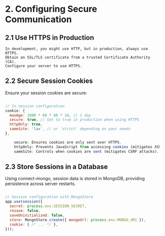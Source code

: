 # 2. Configuring Secure Communication
## 2.1 Use HTTPS in Production

    In development, you might use HTTP, but in production, always use HTTPS.
    Obtain an SSL/TLS certificate from a trusted Certificate Authority (CA).
    Configure your server to use HTTPS.

## 2.2 Secure Session Cookies

Ensure your session cookies are secure:

```js

// In session configuration
cookie: {
  maxAge: 1000 * 60 * 60 * 24, // 1 day
  secure: true, // Set to true in production when using HTTPS
  httpOnly: true,
  sameSite: 'lax', // or 'strict' depending on your needs
},

    secure: Ensures cookies are only sent over HTTPS.
    httpOnly: Prevents JavaScript from accessing cookies (mitigates XSS attacks).
    sameSite: Controls when cookies are sent (mitigates CSRF attacks).
```

## 2.3 Store Sessions in a Database

Using connect-mongo, session data is stored in MongoDB, providing persistence across server restarts.

```js

// Session configuration with MongoStore
app.use(session({
  secret: process.env.SESSION_SECRET,
  resave: false,
  saveUninitialized: false,
  store: MongoStore.create({ mongoUrl: process.env.MONGO_URI }),
  cookie: { /* ... */ },
}));

```